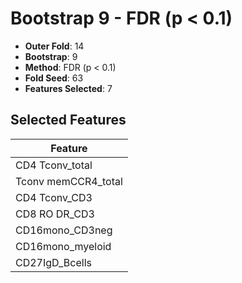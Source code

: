 # Bootstrap 9 - FDR (p < 0.1)

- **Outer Fold**: 14
- **Bootstrap**: 9
- **Method**: FDR (p < 0.1)
- **Fold Seed**: 63
- **Features Selected**: 7

## Selected Features

| Feature |
|---------|
| CD4 Tconv_total |
| Tconv memCCR4_total |
| CD4 Tconv_CD3 |
| CD8 RO DR_CD3 |
| CD16mono_CD3neg |
| CD16mono_myeloid |
| CD27IgD_Bcells |
